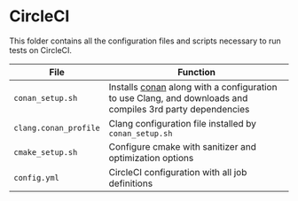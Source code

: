 # CircleCI

This folder contains all the configuration files and scripts necessary to run tests on
CircleCI.

| __File__              | __Function__                                                     |
|-----------------------|------------------------------------------------------------------|
| `conan_setup.sh`      | Installs [conan][conan] along with a configuration to use Clang, and downloads and compiles 3rd party dependencies |
| `clang.conan_profile` | Clang configuration file installed by `conan_setup.sh`           |
| `cmake_setup.sh`      | Configure cmake with sanitizer and optimization options          |
| `config.yml`          | CircleCI configuration with all job definitions                  |


  [conan]: https://conan.io/
